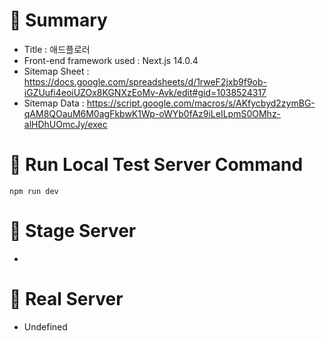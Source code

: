 # 📌 Summary
- Title : 애드플로러
- Front-end framework used : Next.js 14.0.4
- Sitemap Sheet : https://docs.google.com/spreadsheets/d/1rweF2jxb9f9ob-iGZUufi4eoiUZOx8KGNXzEoMv-Avk/edit#gid=1038524317
- Sitemap Data : https://script.google.com/macros/s/AKfycbyd2zymBG-qAM8QOauM6M0agFkbwK1Wp-oWYb0fAz9iLeILpmS0OMhz-alHDhUOmcJy/exec

# 📌 Run Local Test Server Command
```
npm run dev
```

# 📌 Stage Server
- 


# 📌 Real Server
- Undefined
